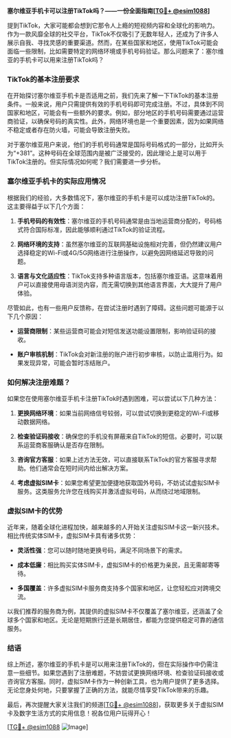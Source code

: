 **塞尔维亚手机卡可以注册TikTok吗？——一份全面指南[[TG💪+ @esim1088](https://t.me/s/esim1088)]**

提到TikTok，大家可能都会想到它那令人上瘾的短视频内容和全球化的影响力。作为一款风靡全球的社交平台，TikTok不仅吸引了无数年轻人，还成为了许多人展示自我、寻找灵感的重要渠道。然而，在某些国家和地区，使用TikTok可能会面临一些限制，比如需要特定的网络环境或手机号码验证。那么问题来了：塞尔维亚的手机卡可以用来注册TikTok吗？

### TikTok的基本注册要求

在开始探讨塞尔维亚手机卡是否适用之前，我们先来了解一下TikTok的基本注册条件。一般来说，用户只需提供有效的手机号码即可完成注册。不过，具体到不同国家和地区，可能会有一些额外的要求。例如，部分地区的手机号码需要通过运营商验证，以确保号码的真实性。此外，网络环境也是一个重要因素，因为如果网络不稳定或者存在防火墙，可能会导致注册失败。

对于塞尔维亚用户来说，他们的手机号码通常是国际号码格式的一部分，比如开头为“+381”。这种号码在全球范围内是被广泛接受的，因此理论上是可以用于TikTok注册的。但实际情况如何呢？我们需要进一步分析。

### 塞尔维亚手机卡的实际应用情况

根据我们的经验，大多数情况下，塞尔维亚的手机卡是可以成功注册TikTok的。这主要得益于以下几个方面：

1. **手机号码的有效性**：塞尔维亚的手机号码通常是由当地运营商分配的，号码格式符合国际标准，因此能够顺利通过TikTok的验证流程。
   
2. **网络环境的支持**：虽然塞尔维亚的互联网基础设施相对完善，但仍然建议用户选择稳定的Wi-Fi或4G/5G网络进行注册操作，以避免因网络延迟导致的问题。

3. **语言与文化适应性**：TikTok支持多种语言版本，包括塞尔维亚语。这意味着用户可以直接使用母语浏览内容，而无需切换到其他语言界面，大大提升了用户体验。

尽管如此，也有一些用户反馈称，在尝试注册时遇到了障碍。这些问题可能源于以下几个原因：

- **运营商限制**：某些运营商可能会对短信发送功能设置限制，影响验证码的接收。
  
- **账户审核机制**：TikTok会对新注册的账户进行初步审核，以防止滥用行为。如果发现异常，可能会暂时冻结账户。

### 如何解决注册难题？

如果您在使用塞尔维亚手机卡注册TikTok时遇到困难，可以尝试以下几种方法：

1. **更换网络环境**：如果当前网络信号较弱，可以尝试切换到更稳定的Wi-Fi或移动数据网络。

2. **检查验证码接收**：确保您的手机没有屏蔽来自TikTok的短信。必要时，可以联系运营商客服确认是否存在限制。

3. **咨询官方客服**：如果上述方法无效，可以直接联系TikTok的官方客服寻求帮助。他们通常会在短时间内给出解决方案。

4. **考虑虚拟SIM卡**：如果您希望更加便捷地获取国外号码，不妨试试虚拟SIM卡服务。这类服务允许您在线购买并激活虚拟号码，从而绕过地域限制。

### 虚拟SIM卡的优势

近年来，随着全球化进程加快，越来越多的人开始关注虚拟SIM卡这一新兴技术。相比传统实体SIM卡，虚拟SIM卡具有诸多优势：

- **灵活性强**：您可以随时随地更换号码，满足不同场景下的需求。
  
- **成本低廉**：相比购买实体SIM卡，虚拟SIM卡的价格更为亲民，且无需邮寄等待。

- **多国覆盖**：许多虚拟SIM卡服务商支持多个国家和地区，让您轻松应对跨境交流。

以我们推荐的服务商为例，其提供的虚拟SIM卡不仅覆盖了塞尔维亚，还涵盖了全球多个国家和地区。无论是短期旅行还是长期居住，都能为您提供稳定可靠的通信服务。

### 结语

综上所述，塞尔维亚的手机卡是可以用来注册TikTok的，但在实际操作中仍需注意一些细节。如果您遇到了注册难题，不妨尝试更换网络环境、检查验证码接收或咨询官方客服。同时，虚拟SIM卡作为一种创新工具，也为用户提供了更多选择。无论您身处何地，只要掌握了正确的方法，就能尽情享受TikTok带来的乐趣。

最后，再次提醒大家关注我们的频道[[TG💪+ @esim1088](https://t.me/s/esim1088)]，获取更多关于虚拟SIM卡及数字生活方式的实用信息！祝各位用户玩得开心！

[[TG💪+ @esim1088](https://t.me/s/esim1088) ![Image](https://i.postimg.cc/4NQfJmqS/Snipaste-2025-05-13-00-14-12.png)]